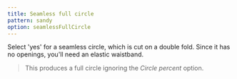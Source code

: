 ```yaml
---
title: Seamless full circle
pattern: sandy
option: seamlessFullCircle
---
```


Select 'yes' for a seamless circle, which is cut on a double fold. Since it has no openings, you'll need an elastic waistband.

> This produces a full circle ignoring the *Circle percent* option.